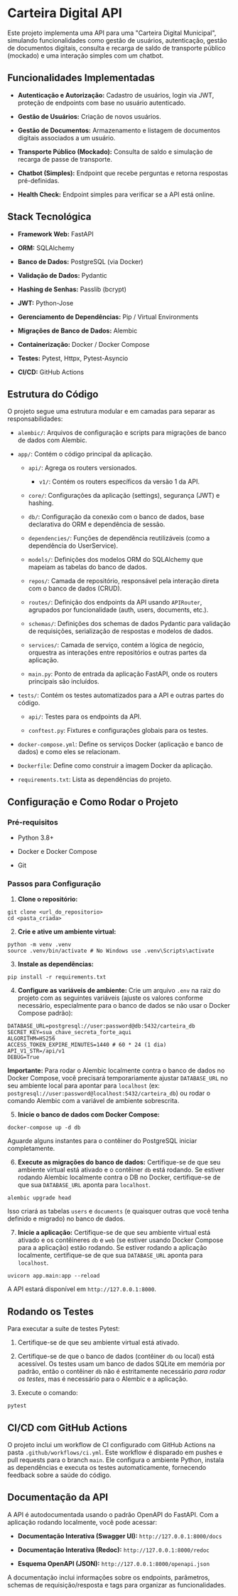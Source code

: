 # Carteira Digital API

Este projeto implementa uma API para uma "Carteira Digital Municipal", simulando funcionalidades como gestão de usuários, autenticação, gestão de documentos digitais, consulta e recarga de saldo de transporte público (mockado) e uma interação simples com um chatbot.

## Funcionalidades Implementadas

* **Autenticação e Autorização:** Cadastro de usuários, login via JWT, proteção de endpoints com base no usuário autenticado.

* **Gestão de Usuários:** Criação de novos usuários.

* **Gestão de Documentos:** Armazenamento e listagem de documentos digitais associados a um usuário.

* **Transporte Público (Mockado):** Consulta de saldo e simulação de recarga de passe de transporte.

* **Chatbot (Simples):** Endpoint que recebe perguntas e retorna respostas pré-definidas.

* **Health Check:** Endpoint simples para verificar se a API está online.

## Stack Tecnológica

* **Framework Web:** FastAPI

* **ORM:** SQLAlchemy

* **Banco de Dados:** PostgreSQL (via Docker)

* **Validação de Dados:** Pydantic

* **Hashing de Senhas:** Passlib (bcrypt)

* **JWT:** Python-Jose

* **Gerenciamento de Dependências:** Pip / Virtual Environments

* **Migrações de Banco de Dados:** Alembic

* **Containerização:** Docker / Docker Compose

* **Testes:** Pytest, Httpx, Pytest-Asyncio

* **CI/CD:** GitHub Actions

## Estrutura do Código

O projeto segue uma estrutura modular e em camadas para separar as responsabilidades:

* `alembic/`: Arquivos de configuração e scripts para migrações de banco de dados com Alembic.

* `app/`: Contém o código principal da aplicação.

  * `api/`: Agrega os routers versionados.

    * `v1/`: Contém os routers específicos da versão 1 da API.

  * `core/`: Configurações da aplicação (settings), segurança (JWT) e hashing.

  * `db/`: Configuração da conexão com o banco de dados, base declarativa do ORM e dependência de sessão.

  * `dependencies/`: Funções de dependência reutilizáveis (como a dependência do UserService).

  * `models/`: Definições dos modelos ORM do SQLAlchemy que mapeiam as tabelas do banco de dados.

  * `repos/`: Camada de repositório, responsável pela interação direta com o banco de dados (CRUD).

  * `routes/`: Definição dos endpoints da API usando `APIRouter`, agrupados por funcionalidade (auth, users, documents, etc.).

  * `schemas/`: Definições dos schemas de dados Pydantic para validação de requisições, serialização de respostas e modelos de dados.

  * `services/`: Camada de serviço, contém a lógica de negócio, orquestra as interações entre repositórios e outras partes da aplicação.

  * `main.py`: Ponto de entrada da aplicação FastAPI, onde os routers principais são incluídos.

* `tests/`: Contém os testes automatizados para a API e outras partes do código.

  * `api/`: Testes para os endpoints da API.

  * `conftest.py`: Fixtures e configurações globais para os testes.

* `docker-compose.yml`: Define os serviços Docker (aplicação e banco de dados) e como eles se relacionam.

* `Dockerfile`: Define como construir a imagem Docker da aplicação.

* `requirements.txt`: Lista as dependências do projeto.

## Configuração e Como Rodar o Projeto

### Pré-requisitos

* Python 3.8+

* Docker e Docker Compose

* Git

### Passos para Configuração

1. **Clone o repositório:**

```
git clone <url_do_repositorio>
cd <pasta_criada>
```


2. **Crie e ative um ambiente virtual:**

```
python -m venv .venv
source .venv/bin/activate # No Windows use .venv\Scripts\activate
```

3. **Instale as dependências:**

```
pip install -r requirements.txt
```

4. **Configure as variáveis de ambiente:**
Crie um arquivo `.env` na raiz do projeto com as seguintes variáveis (ajuste os valores conforme necessário, especialmente para o banco de dados se não usar o Docker Compose padrão):

```
DATABASE_URL=postgresql://user:password@db:5432/carteira_db
SECRET_KEY=sua_chave_secreta_forte_aqui
ALGORITHM=HS256
ACCESS_TOKEN_EXPIRE_MINUTES=1440 # 60 * 24 (1 dia)
API_V1_STR=/api/v1
DEBUG=True
```

**Importante:** 
Para rodar o Alembic localmente contra o banco de dados no Docker Compose, você precisará temporariamente ajustar `DATABASE_URL` no seu ambiente local para apontar para `localhost` (ex: `postgresql://user:password@localhost:5432/carteira_db`) ou rodar o comando Alembic com a variável de ambiente sobrescrita.

5. **Inicie o banco de dados com Docker Compose:**

```
docker-compose up -d db
```


Aguarde alguns instantes para o contêiner do PostgreSQL iniciar completamente.

6. **Execute as migrações do banco de dados:**
Certifique-se de que seu ambiente virtual está ativado e o contêiner `db` está rodando. Se estiver rodando Alembic localmente contra o DB no Docker, certifique-se de que sua `DATABASE_URL` aponta para `localhost`.

```
alembic upgrade head
```

Isso criará as tabelas `users` e `documents` (e quaisquer outras que você tenha definido e migrado) no banco de dados.

7. **Inicie a aplicação:**
Certifique-se de que seu ambiente virtual está ativado e os contêineres `db` e `web` (se estiver usando Docker Compose para a aplicação) estão rodando. Se estiver rodando a aplicação localmente, certifique-se de que sua `DATABASE_URL` aponta para `localhost`.

```
uvicorn app.main:app --reload
```


A API estará disponível em `http://127.0.0.1:8000`.

## Rodando os Testes

Para executar a suíte de testes Pytest:

1. Certifique-se de que seu ambiente virtual está ativado.

2. Certifique-se de que o banco de dados (contêiner `db` ou local) está acessível. Os testes usam um banco de dados SQLite em memória por padrão, então o contêiner `db` não é estritamente necessário *para rodar os testes*, mas é necessário para o Alembic e a aplicação.

3. Execute o comando:

```
pytest
```

## CI/CD com GitHub Actions

O projeto inclui um workflow de CI configurado com GitHub Actions na pasta `.github/workflows/ci.yml`. Este workflow é disparado em pushes e pull requests para o branch `main`. Ele configura o ambiente Python, instala as dependências e executa os testes automaticamente, fornecendo feedback sobre a saúde do código.

## Documentação da API

A API é autodocumentada usando o padrão OpenAPI do FastAPI. Com a aplicação rodando localmente, você pode acessar:

* **Documentação Interativa (Swagger UI):** `http://127.0.0.1:8000/docs`

* **Documentação Interativa (Redoc):** `http://127.0.0.1:8000/redoc`

* **Esquema OpenAPI (JSON):** `http://127.0.0.1:8000/openapi.json`

A documentação inclui informações sobre os endpoints, parâmetros, schemas de requisição/resposta e tags para organizar as funcionalidades.

